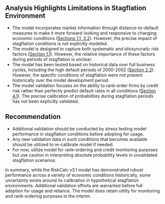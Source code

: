 ## Analysis Highlights Limitations in Stagflation Environment

* The model incorporates market information through distance-to-default measures to make it more forward-looking and responsive to changing economic conditions ([Sections 1.1, 3.2](https://github.com/jim-schwoebel/voice-samples/blob/main/model-risk-validator.md#112-strategic-innovations-from-combining-our-two-powerful-approaches)). However, the precise impact of stagflation conditions is not explicitly modeled. 
* The model is designed to capture both systematic and idiosyncratic risk factors ([Section 1.1](https://github.com/jim-schwoebel/voice-samples/blob/main/model-risk-validator.md#112-strategic-innovations-from-combining-our-two-powerful-approaches)). However, the relative importance of these factors during periods of stagflation is unclear.
* The model has been tested based on historical data over full business cycles, including the high default periods of 2000-2002 ([Section 2.2](https://github.com/jim-schwoebel/voice-samples/blob/main/model-risk-validator.md#22-expanded-data-pool-for-predictions)). However, the specific conditions of stagflation were not present historically over the model development period.
* The model validation focuses on the ability to rank-order firms by credit risk rather than perfectly predict default rates in all conditions ([Section 4.1](https://github.com/jim-schwoebel/voice-samples/blob/main/model-risk-validator.md#41-model-power-and-calibration)). The precise calibration of probabilities during stagflation periods has not been explicitly validated.

## Recommendation

* Additional validation should be conducted by stress testing model performance in stagflation conditions before adopting for usage. 
* Any new validation data in such conditions that becomes available should be utilized to re-calibrate model if needed.
* For now, utilize model for rank-ordering and credit monitoring purposes but use caution in interpreting absolute probability levels in unvalidated stagflation scenarios.

In summary, while the RiskCalc v3.1 model has demonstrated robust performance across a variety of economic conditions historically, some uncertainty exists around its calibration in hypothetical stagflation environments. Additional validation efforts are warranted before full adoption for usage and reliance. The model does retain utility for monitoring and rank-ordering purposes in the interim.
